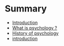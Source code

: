 # Summary

* [Introduction](README.md)
* [What is psychology ?](chapter1.md)
* [History of psychology](this_is_a_book_about_psychology.md)
* [introduction](introduction.md)

